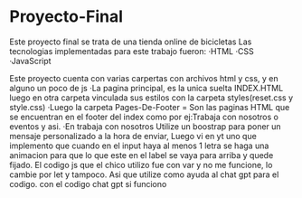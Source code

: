 # Proyecto-Final


Este proyecto final se trata de una tienda online de bicicletas 
Las tecnologias implementadas para este trabajo fueron:
·HTML
·CSS
·JavaScript

Este proyecto cuenta con varias carpertas con archivos html y css, y en alguno un poco de js
·La pagina principal, es la unica suelta INDEX.HTML luego en otra carpeta vinculada sus estilos con la carpeta styles(reset.css y style.css)
·Luego la carpeta Pages-De-Footer = Son las paginas HTML que se encuentran en el footer del index como por ej:Trabaja con nosotros o eventos y asi.
  ·En trabaja con nosotros Utilize un boostrap para poner un mensaje personalizado a la hora de enviar, Luego vi en yt uno que implemento que cuando en el input haya al menos 1 letra se haga una animacion para que lo que este en el label se vaya para arriba y quede fijado. El codigo js que el chico utilizo fue con var y no me funcione, lo cambie por let y tampoco. Asi que utilize como ayuda al chat gpt para el codigo.
  con el codigo chat gpt si funciono 
  

